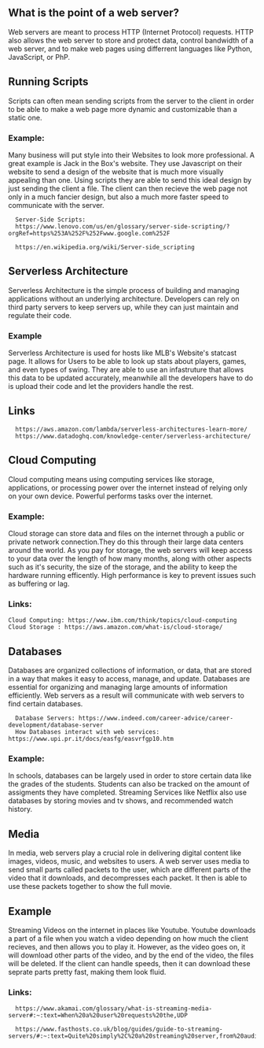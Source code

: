 ## What is the point of a web server?
Web servers are meant to process HTTP (Internet Protocol) requests. HTTP
also allows the web server to store and protect data, control bandwidth of a web server, and to make web pages using differrent languages like Python, JavaScript, or PhP.


## Running Scripts

Scripts can often mean sending scripts from the server to the client in order to be able to make a web page more dynamic and customizable than a static one.

### Example:

Many business will put style into their Websites to look more professional. A great example is Jack in the Box's website. 
They use Javascript on their website to send a design of the website that is much more visually appealing than one. Using scripts they are able to send this ideal design by just sending the client a file. 
The client can then recieve the web page not only in a much fancier design, but also a much more faster speed to communicate with the server.

      Server-Side Scripts: 
      https://www.lenovo.com/us/en/glossary/server-side-scripting/?orgRef=https%253A%252F%252Fwww.google.com%252F 
      
      https://en.wikipedia.org/wiki/Server-side_scripting

## Serverless Architecture

Serverless Architecture is the simple process of building and managing applications without an underlying architecture. Developers can rely on third party servers to keep servers up, 
while they can just maintain and regulate their code.

### Example

Serverless Architecture is used for hosts like MLB's Website's statcast page. It allows for Users to be able to look up stats about players, games, and even types of swing. 
They are able to use an infastruture that allows this data to be updated accurately, meanwhile all the developers have to do is upload their code and let the providers handle the rest.

   ## Links
      https://aws.amazon.com/lambda/serverless-architectures-learn-more/
      https://www.datadoghq.com/knowledge-center/serverless-architecture/






## Cloud Computing


Cloud computing means using computing services like storage, 
applications, or processing power over the internet 
instead of relying only on your own device.
Powerful performs tasks over the internet.
### Example:

 Cloud storage can store data and files on the internet through
 a public or private network connection.They do this through their large data centers 
 around the world. As you pay for storage, the web servers will keep access to your 
 data over the length of how many months, along with other aspects such as it's security, 
 the size of the storage, and the ability to keep the hardware running efficently.
 High performance is key to prevent issues such as buffering or lag.

 ### Links:
    Cloud Computing: https://www.ibm.com/think/topics/cloud-computing
    Cloud Storage : https://aws.amazon.com/what-is/cloud-storage/ 

 ## Databases


Databases are organized collections of information, or data,
that are stored in a way that makes it easy to access, manage, and update.
Databases are essential for organizing and managing large amounts of information efficiently.
Web servers as a result will communicate with web servers to find certain databases.

      Database Servers: https://www.indeed.com/career-advice/career-development/database-server
      How Databases interact with web services: https://www.upi.pr.it/docs/easfg/easvrfgp10.htm 
### Example: 
In schools, databases can be largely used in order to store certain data like the
grades of the students. Students can also be tracked on the amount of assigments
they have completed. Streaming Services like Netflix also use databases
by storing movies and tv shows, and recommended watch history.

## Media
In media, web servers play a crucial role in delivering digital content like 
images, videos, music, and websites to users. A web server uses media to send small parts called packets to the user, which are different parts of the video that it downloads, and decompresses each packet. 
It then is able to use these packets together to show the full movie.


## Example
Streaming Videos on the internet in places like Youtube. Youtube downloads a part of a file when you watch a video depending on how much the client recieves, and then allows you to play it. However, as the video goes on, 
it will download other parts of the video, and by the end of the video, the files will be deleted. If the client can handle speeds, then it can download these seprate parts pretty fast, making them look
fluid.

### Links:

      https://www.akamai.com/glossary/what-is-streaming-media-server#:~:text=When%20a%20user%20requests%20the,UDP

      https://www.fasthosts.co.uk/blog/guides/guide-to-streaming-servers/#:~:text=Quite%20simply%2C%20a%20streaming%20server,from%20audio%20to%20video%20content





